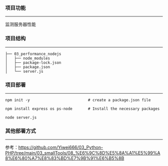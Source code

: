 ### 项目功能
---

监测服务器性能

### 项目结构
---

```
├── 03_performance_nodejs
│   ├── node_modules
│   ├── package-lock.json
│   ├── package.json
│   └── server.js
```

### 项目部署
---

```
npm init -y                          # create a package.json file

npm install express os ps-node       # Install the necessary packages

node server.js

```



### 其他部署方式
---

参考：https://github.com/Yiwei666/03_Python-PHP/tree/main/03_smallTools/08_%E6%9C%8D%E5%8A%A1%E5%99%A8%E6%80%A7%E8%83%BD%E7%9B%91%E6%B5%8B

